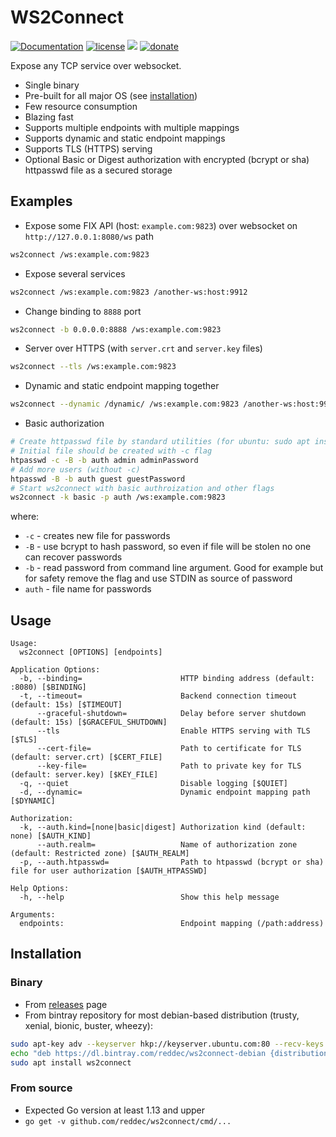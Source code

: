 # WS2Connect

[![Documentation](https://img.shields.io/badge/documentation-latest-green)](https://reddec.github.io/ws2connect/)
[![license](https://img.shields.io/github/license/reddec/ws2connect.svg)](https://github.com/reddec/ws2connect)
[![](https://godoc.org/github.com/reddec/ws2connect?status.svg)](http://godoc.org/github.com/reddec/ws2connect)
[![donate](https://img.shields.io/badge/help_by️-donate❤-ff69b4)](http://reddec.net/about/#donate)


Expose any TCP service over websocket. 

* Single binary
* Pre-built for all major OS (see [installation](#installation))
* Few resource consumption
* Blazing fast
* Supports multiple endpoints with multiple mappings
* Supports dynamic and static endpoint mappings
* Supports TLS (HTTPS) serving
* Optional Basic or Digest authorization with encrypted (bcrypt or sha) httpasswd file as a secured storage

## Examples


* Expose some FIX API (host: `example.com:9823`) over websocket on `http://127.0.0.1:8080/ws` path

```bash
ws2connect /ws:example.com:9823
```

* Expose several services

```bash
ws2connect /ws:example.com:9823 /another-ws:host:9912
```

* Change binding to `8888` port

```bash
ws2connect -b 0.0.0.0:8888 /ws:example.com:9823
```

* Server over HTTPS (with `server.crt` and `server.key` files)

```bash
ws2connect --tls /ws:example.com:9823
```

* Dynamic and static endpoint mapping together

```bash
ws2connect --dynamic /dynamic/ /ws:example.com:9823 /another-ws:host:9912
```

* Basic authorization

```bash
# Create httpasswd file by standard utilities (for ubuntu: sudo apt install apache2-utils)
# Initial file should be created with -c flag
htpasswd -c -B -b auth admin adminPassword
# Add more users (without -c)
htpasswd -B -b auth guest guestPassword
# Start ws2connect with basic authroization and other flags
ws2connect -k basic -p auth /ws:example.com:9823
```

where:

  * `-c` -  creates new file for passwords
  * `-B` - use bcrypt to hash password, so even if file will be stolen no one can recover passwords
  * `-b` - read password from command line argument. Good for example but for safety remove the flag and use STDIN as source of password
  * `auth` - file name for passwords

## Usage

    Usage:
      ws2connect [OPTIONS] [endpoints]
    
    Application Options:
      -b, --binding=                      HTTP binding address (default: :8080) [$BINDING]
      -t, --timeout=                      Backend connection timeout (default: 15s) [$TIMEOUT]
          --graceful-shutdown=            Delay before server shutdown (default: 15s) [$GRACEFUL_SHUTDOWN]
          --tls                           Enable HTTPS serving with TLS [$TLS]
          --cert-file=                    Path to certificate for TLS (default: server.crt) [$CERT_FILE]
          --key-file=                     Path to private key for TLS (default: server.key) [$KEY_FILE]
      -q, --quiet                         Disable logging [$QUIET]
      -d, --dynamic=                      Dynamic endpoint mapping path [$DYNAMIC]
    
    Authorization:
      -k, --auth.kind=[none|basic|digest] Authorization kind (default: none) [$AUTH_KIND]
          --auth.realm=                   Name of authorization zone (default: Restricted zone) [$AUTH_REALM]
      -p, --auth.htpasswd=                Path to htpasswd (bcrypt or sha) file for user authorization [$AUTH_HTPASSWD]
    
    Help Options:
      -h, --help                          Show this help message
    
    Arguments:
      endpoints:                          Endpoint mapping (/path:address)


## Installation

### Binary

* From [releases](https://github.com/reddec/ws2connect/releases) page
* From bintray repository for most debian-based distribution (trusty, xenial, bionic, buster, wheezy):
```bash
sudo apt-key adv --keyserver hkp://keyserver.ubuntu.com:80 --recv-keys 379CE192D401AB61
echo "deb https://dl.bintray.com/reddec/ws2connect-debian {distribution} main" | sudo tee -a /etc/apt/sources.list
sudo apt install ws2connect
```

### From source

* Expected Go version at least 1.13 and upper
* `go get -v github.com/reddec/ws2connect/cmd/...`